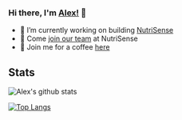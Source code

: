 ### Hi there, I'm [Alex!](https://skryl.org) 👋

- 🔭 I’m currently working on building [NutriSense](https://nutrisense.io)
- 🌱 Come [join our team](https://angel.co/nutrisenseio/jobs) at NutriSense
- 💬 Join me for a coffee [here](https://calendly.com/skryl/30min)

## Stats

![Alex's github stats](https://github-readme-stats.vercel.app/api?username=skryl&count_private=true&show_icons=true)  

[![Top Langs](https://github-readme-stats.vercel.app/api/top-langs/?username=skryl&count_private=true&layout=compact)](https://github.com/anuraghazra/github-readme-stats)
